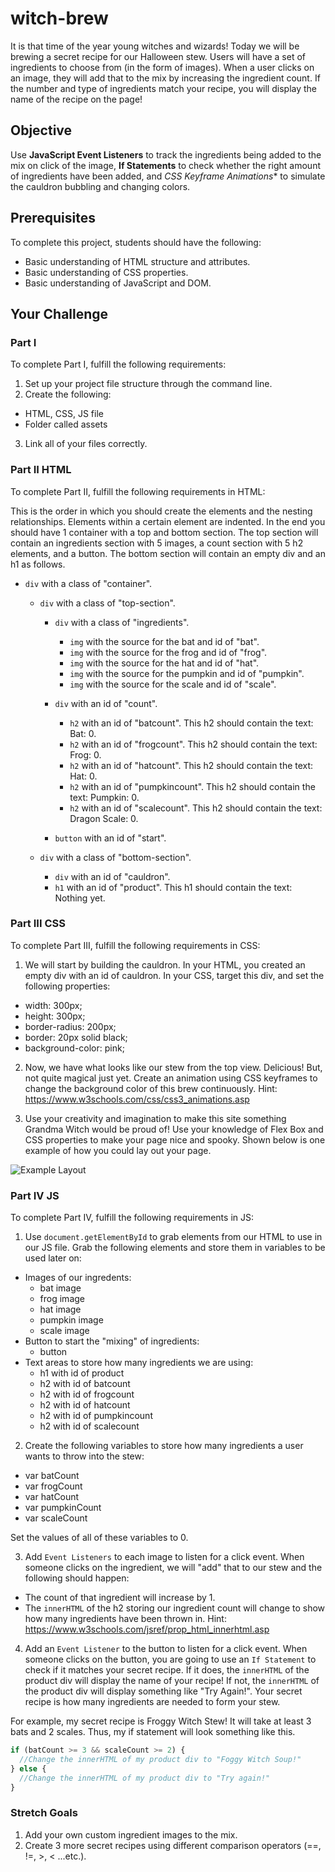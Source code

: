 # witch-brew

It is that time of the year young witches and wizards! Today we will be brewing a secret recipe for our Halloween stew. Users will have a set of ingredients to choose from (in the form of images). When a user clicks on an image, they will add that to the mix by increasing the ingredient count. If the number and type of ingredients match your recipe, you will display the name of the recipe on the page!

## Objective
Use **JavaScript Event Listeners** to track the ingredients being added to the mix on click of the image, **If Statements** to check whether the right amount of ingredients have been added, and *CSS Keyframe Animations** to simulate the cauldron bubbling and changing colors.

## Prerequisites
To complete this project, students should have the following:
* Basic understanding of HTML structure and attributes.
* Basic understanding of CSS properties.
* Basic understanding of JavaScript and DOM.

## Your Challenge

### Part I
To complete Part I, fulfill the following requirements:
1. Set up your project file structure through the command line.
2. Create the following:
* HTML, CSS, JS file
* Folder called assets
3. Link all of your files correctly.

### Part II HTML
To complete Part II, fulfill the following requirements in HTML:

This is the order in which you should create the elements and the nesting relationships. Elements within a certain element are indented. In the end you should have 1 container with a top and bottom section. The top section will contain an ingredients section with 5 images, a count section with 5 h2 elements, and a button. The bottom section will contain an empty div and an h1 as follows.

* ```div``` with a class of "container".

  * ```div``` with a class of "top-section".

    * ```div``` with a class of "ingredients".
      * ```img``` with the source for the bat and id of "bat".
      * ```img``` with the source for the frog and id of "frog".
      * ```img``` with the source for the hat and id of "hat".
      * ```img``` with the source for the pumpkin and id of "pumpkin".
      * ```img``` with the source for the scale and id of "scale".

    * ```div``` with an id of "count".
      * ```h2``` with an id of "batcount". This h2 should contain the text: Bat: 0.
      * ```h2``` with an id of "frogcount". This h2 should contain the text: Frog: 0.
      * ```h2``` with an id of "hatcount". This h2 should contain the text: Hat: 0.
      * ```h2``` with an id of "pumpkincount". This h2 should contain the text: Pumpkin: 0.
      * ```h2``` with an id of "scalecount". This h2 should contain the text: Dragon Scale: 0.

    * ```button``` with an id of "start".

  * ```div``` with a class of "bottom-section".
    * ```div``` with an id of "cauldron".
    * ```h1``` with an id of "product". This h1 should contain the text: Nothing yet.     

### Part III CSS
To complete Part III, fulfill the following requirements in CSS:

1. We will start by building the cauldron. In your HTML, you created an empty div with an id of cauldron. In your CSS, target this div, and set the following properties:
* width: 300px;
* height: 300px;
* border-radius: 200px;
* border: 20px solid black;
* background-color: pink;

2. Now, we have what looks like our stew from the top view. Delicious! But, not quite magical just yet. Create an animation using CSS keyframes to change the background color of this brew continuously. Hint: https://www.w3schools.com/css/css3_animations.asp

3. Use your creativity and imagination to make this site something Grandma Witch would be proud of! Use your knowledge of Flex Box and CSS properties to make your page nice and spooky. Shown below is one example of how you could lay out your page.

![Example Layout](https://github.com/junior-devleague/witch-brew/blob/master/assets/example-layout.jpg)

### Part IV JS
To complete Part IV, fulfill the following requirements in JS:
1. Use ```document.getElementById``` to grab elements from our HTML to use in our JS file. Grab the following elements and store them in variables to be used later on:
* Images of our ingredents:
  * bat image
  * frog image
  * hat image
  * pumpkin image
  * scale image
* Button to start the "mixing" of ingredients:
  * button
* Text areas to store how many ingredients we are using:
  * h1 with id of product
  * h2 with id of batcount
  * h2 with id of frogcount
  * h2 with id of hatcount
  * h2 with id of pumpkincount
  * h2 with id of scalecount

2. Create the following variables to store how many ingredients a user wants to throw into the stew:
* var batCount
* var frogCount
* var hatCount
* var pumpkinCount
* var scaleCount

Set the values of all of these variables to 0.

3. Add ```Event Listeners``` to each image to listen for a click event. When someone clicks on the ingredient, we will "add" that to our stew and the following should happen:
* The count of that ingredient will increase by 1.
* The ```innerHTML``` of the h2 storing our ingredient count will change to show how many ingredients have been thrown in. Hint: https://www.w3schools.com/jsref/prop_html_innerhtml.asp

4. Add an ```Event Listener``` to the button to listen for a click event. When someone clicks on the button, you are going to use an ```If Statement``` to check if it matches your secret recipe. If it does, the ```innerHTML``` of the product div will display the name of your recipe! If not, the ```innerHTML``` of the product div will display something like "Try Again!". Your secret recipe is how many ingredients are needed to form your stew.

For example, my secret recipe is Froggy Witch Stew! It will take at least 3 bats and 2 scales. Thus, my if statement will look something like this.

```JavaScript
if (batCount >= 3 && scaleCount >= 2) {
  //Change the innerHTML of my product div to "Foggy Witch Soup!"
} else {
  //Change the innerHTML of my product div to "Try again!"
}
```

### Stretch Goals
1. Add your own custom ingredient images to the mix.
2. Create 3 more secret recipes using different comparison operators (==, !=, >, < ...etc.).
